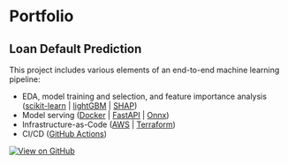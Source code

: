 # Portfolio

## Loan Default Prediction 

This project includes various elements of an end-to-end machine learning pipeline:

* EDA, model training and selection, and feature importance analysis ([scikit-learn](https://scikit-learn.org/stable/) \| [lightGBM](https://lightgbm.readthedocs.io/en/stable/) \| [SHAP](https://shap.readthedocs.io/en/latest/))
* Model serving ([Docker](https://www.docker.com/) \| [FastAPI](https://fastapi.tiangolo.com/) \| [Onnx](https://onnx.ai/))
* Infrastructure-as-Code ([AWS](https://aws.amazon.com/) \| [Terraform](https://www.terraform.io/))
* CI/CD ([GitHub Actions](https://aws.amazon.com/))

[![View on GitHub](https://img.shields.io/badge/GitHub-View_on_GitHub-blue?logo=GitHub)](https://github.com/chris-lundberg/loan-default-prediction)
